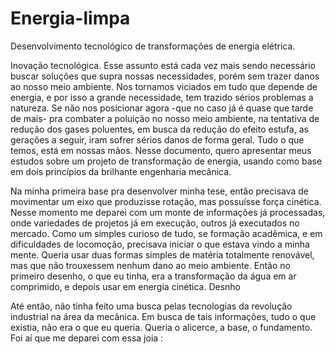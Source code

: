 
# Energia-limpa

Desenvolvimento tecnológico de transformações de energia elétrica. 

Inovação tecnológica.
Esse assunto está cada vez mais sendo necessário buscar soluções que supra nossas necessidades, porém sem trazer danos ao nosso meio ambiente. 
Nos tornamos viciados em tudo que depende de energia, e por isso a grande necessidade, tem trazido sérios problemas a natureza.
Se não nos posicionar agora -que no caso já é quase que tarde de mais- pra combater a poluição no nosso meio ambiente, na tentativa de redução dos gases poluentes, em busca da redução do efeito estufa, as gerações a seguir, iram sofrer sérios danos de forma geral.
Tudo o que temos, está em nossas mãos.
Nesse documento, quero apresentar meus estudos sobre um projeto de transformação de energia, usando como base em dois princípios da brilhante engenharia mecânica. 

Na minha primeira base pra desenvolver minha tese, então precisava de movimentar um eixo que produzisse rotação, mas possuísse força cinética. 
Nesse momento me deparei com um monte de informações já processadas, onde variedades de projetos já em execução, outros já executados no mercado. 
Como um simples curioso de tudo, se formação acadêmica, e em dificuldades de locomoção, precisava iniciar o que estava vindo a minha mente. 
Queria usar duas formas simples de matéria totalmente renovável, mas que não trouxessem nenhum dano ao meio ambiente. 
Então no primeiro desenho, o que eu tinha, era a transformação da água em ar comprimido, e depois usar em energia cinética. 
Desnho 

Até então, não tinha feito uma busca pelas tecnologias da revolução industrial na área da mecânica. 
Em busca de tais informações, tudo o que existia, não era o que eu queria. 
Queria o alicerce, a base, o fundamento. 
Foi aí que me deparei com essa joia :
 
